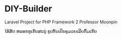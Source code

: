 # DIY-Builder
Laravel Project for PHP Framework 2 Professor Moonpin


ໄອ້ສັດ ຫລອກກູເກັບສະບູ່ ກູເຫັນເປັນຄູມວຍເລີຍກົ້ມເກັບ
